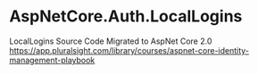 # AspNetCore.Auth.LocalLogins
LocalLogins Source Code Migrated to AspNet Core 2.0
https://app.pluralsight.com/library/courses/aspnet-core-identity-management-playbook
